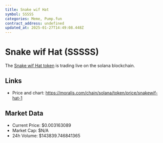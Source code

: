 ```yaml
---
title: Snake wif Hat
symbol: SSSSS
categories: Meme, Pump.fun
contract_address: undefined
updated_at: 2025-01-27T14:49:08.448Z
---
```


# Snake wif Hat (SSSSS)
The [Snake wif Hat token](https://moralis.com/chain/solana/token/price/snakewif-hat-1) is trading live on the solana blockchain.

## Links
- Price and chart: https://moralis.com/chain/solana/token/price/snakewif-hat-1

## Market Data
- Current Price: $0.003163089
- Market Cap: $N/A
- 24h Volume: $143839.746841365
